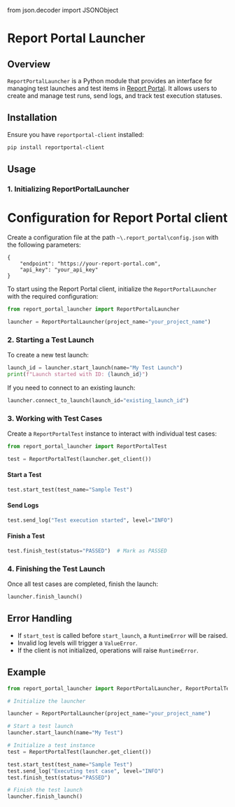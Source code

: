 from json.decoder import JSONObject

# Report Portal Launcher

## Overview

`ReportPortalLauncher` is a Python module that provides an interface for managing test launches and test items in [Report Portal](https://reportportal.io/). It allows users to create and manage test runs, send logs, and track test execution statuses.

## Installation

Ensure you have `reportportal-client` installed:

```sh
pip install reportportal-client
```

## Usage

### 1. Initializing ReportPortalLauncher

# Configuration for Report Portal client

Create a configuration file at the path `~\.report_portal\config.json` with the following parameters:

```
{
    "endpoint": "https://your-report-portal.com",
    "api_key": "your_api_key"
}
```

To start using the Report Portal client, initialize the `ReportPortalLauncher` with the required configuration:

```python
from report_portal_launcher import ReportPortalLauncher

launcher = ReportPortalLauncher(project_name="your_project_name")
```

### 2. Starting a Test Launch

To create a new test launch:

```python
launch_id = launcher.start_launch(name="My Test Launch")
print(f"Launch started with ID: {launch_id}")
```

If you need to connect to an existing launch:

```python
launcher.connect_to_launch(launch_id="existing_launch_id")
```

### 3. Working with Test Cases

Create a `ReportPortalTest` instance to interact with individual test cases:

```python
from report_portal_launcher import ReportPortalTest

test = ReportPortalTest(launcher.get_client())
```

#### Start a Test

```python
test.start_test(test_name="Sample Test")
```

#### Send Logs

```python
test.send_log("Test execution started", level="INFO")
```

#### Finish a Test

```python
test.finish_test(status="PASSED")  # Mark as PASSED
```

### 4. Finishing the Test Launch

Once all test cases are completed, finish the launch:

```python
launcher.finish_launch()
```

## Error Handling

-   If `start_test` is called before `start_launch`, a `RuntimeError` will be raised.
-   Invalid log levels will trigger a `ValueError`.
-   If the client is not initialized, operations will raise `RuntimeError`.

## Example 

```python
from report_portal_launcher import ReportPortalLauncher, ReportPortalTest

# Initialize the launcher

launcher = ReportPortalLauncher(project_name="your_project_name")

# Start a test launch
launcher.start_launch(name="My Test")

# Initialize a test instance
test = ReportPortalTest(launcher.get_client())

test.start_test(test_name="Sample Test")
test.send_log("Executing test case", level="INFO")
test.finish_test(status="PASSED")

# Finish the test launch
launcher.finish_launch()
```
